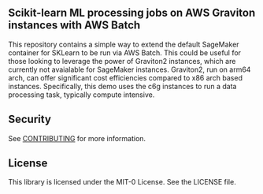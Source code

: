## Scikit-learn ML processing jobs on AWS Graviton instances with AWS Batch

This repository contains a simple way to extend the default SageMaker container for SKLearn to be run via AWS Batch. This could be useful for those looking to leverage the power of Graviton2 instances, which are currently not avaialable for SageMaker instances. Graviton2, run on arm64 arch, can offer significant cost efficiencies compared to x86 arch based instances. Specifically, this demo uses the c6g instances to run a data processing task, typically compute intensive.

## Security

See [CONTRIBUTING](CONTRIBUTING.md#security-issue-notifications) for more information.

## License

This library is licensed under the MIT-0 License. See the LICENSE file.

